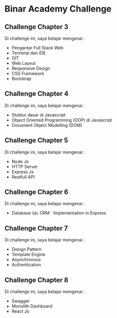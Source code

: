 # Binar Academy Challenge

## Challenge Chapter 3
Di challenge ini, saya belajar mengenai :
- Pengantar  Full Stack Web
- Terminal dan IDE
- GIT
- Web Layout
- Responsive Design
- CSS Framework
- Bootstrap

## Challenge Chapter 4
Di challenge ini, saya belajar mengenai :
- Stuktur dasar di Javascript
- Object Oriented Programming (OOP) di Javascript
- Document Object Modelling (DOM)

## Challenge Chapter 5
Di challenge ini, saya belajar mengenai :
- Node Js
- HTTP Server
- Express Js
- Restfull API

## Challenge Chapter 6
Di challenge ini, saya belajar mengenai :
- Database
` SQL
` ORM
` Implementation in Express

## Challenge Chapter 7
Di challenge ini, saya belajar mengenai :
- Design Pattern
- Template Engine
- Asynchronous
- Authentication

## Challenge Chapter 8
Di challenge ini, saya belajar mengenai :
- Swagger
- Monolith Dashboard
- React Js

